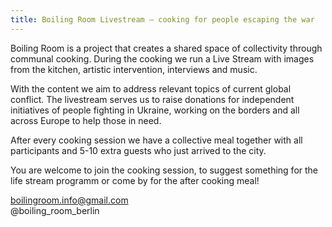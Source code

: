 ```yaml
---
title: Boiling Room Livestream – cooking for people escaping the war
---
```

Boiling Room is a project that creates a shared space of collectivity through communal cooking. During the cooking we run a Live Stream with images from the kitchen, artistic intervention, interviews and music.

With the content we aim to address relevant topics of current global conflict. The livestream serves us to raise donations for independent initiatives of people fighting in Ukraine, working on the borders and all across Europe to help those in need.

After every cooking session we have a collective meal together with all participants and 5-10 extra guests who just arrived to the city. 

You are welcome to join the cooking session, to suggest something for the life stream programm or come by for the after cooking meal!

boilingroom.info@gmail.com
<br>@boiling_room_berlin<br>